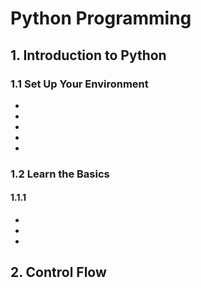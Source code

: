 # Python Programming
## 1. Introduction to Python
### 1.1 Set Up Your Environment
- 
-
-
-
-

### 1.2 Learn the Basics
#### 1.1.1 
-
-
-
## 2. Control Flow
